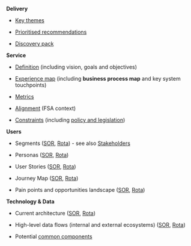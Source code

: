 **Delivery**

- [Key themes](themes)

- [Prioritised recommendations](recommendations)

- [Discovery pack]()

**Service**

- [Definition](service-definition) (including vision, goals and objectives)

- [Experience map](service-blueprint) (including **business process map** and key system touchpoints)

- [Metrics](volume-metrics)

- [Alignment](service-context) (FSA context)

- [Constraints](service-constraints) (including [policy and legislation](service-definition))

**Users**

- Segments ([SOR](sor-user-needs), [Rota](rota-user-needs)) - see also [Stakeholders](users-stakeholders) 

- Personas ([SOR](sor-user-needs), [Rota](rota-user-needs))

- User Stories ([SOR](sor-user-stories), [Rota](rota-user-stories))

- Journey Map ([SOR](sor-user-journey), [Rota](rota-user-journey))

- Pain points and opportunities landscape ([SOR](sor-pains-opportunities), [Rota](rota-pains-opportunities)) 

**Technology & Data**

- Current architecture ([SOR](sor-technology-data), [Rota](rota-technology-data))

- High-level data flows (internal and external ecosystems) ([SOR](sor-technology-data#data-considerations), [Rota](rota-technology-data#data-considerations))

- Potential [common components](common-components)
